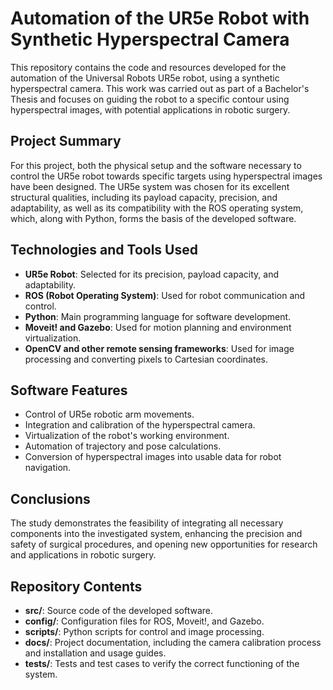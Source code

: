 # Automation of the UR5e Robot with Synthetic Hyperspectral Camera

This repository contains the code and resources developed for the automation of the Universal Robots UR5e robot, using a synthetic hyperspectral camera. This work was carried out as part of a Bachelor's Thesis and focuses on guiding the robot to a specific contour using hyperspectral images, with potential applications in robotic surgery.

## Project Summary

For this project, both the physical setup and the software necessary to control the UR5e robot towards specific targets using hyperspectral images have been designed. The UR5e system was chosen for its excellent structural qualities, including its payload capacity, precision, and adaptability, as well as its compatibility with the ROS operating system, which, along with Python, forms the basis of the developed software.

## Technologies and Tools Used

- **UR5e Robot**: Selected for its precision, payload capacity, and adaptability.
- **ROS (Robot Operating System)**: Used for robot communication and control.
- **Python**: Main programming language for software development.
- **Moveit! and Gazebo**: Used for motion planning and environment virtualization.
- **OpenCV and other remote sensing frameworks**: Used for image processing and converting pixels to Cartesian coordinates.

## Software Features

- Control of UR5e robotic arm movements.
- Integration and calibration of the hyperspectral camera.
- Virtualization of the robot's working environment.
- Automation of trajectory and pose calculations.
- Conversion of hyperspectral images into usable data for robot navigation.

## Conclusions

The study demonstrates the feasibility of integrating all necessary components into the investigated system, enhancing the precision and safety of surgical procedures, and opening new opportunities for research and applications in robotic surgery.

## Repository Contents

- **src/**: Source code of the developed software.
- **config/**: Configuration files for ROS, Moveit!, and Gazebo.
- **scripts/**: Python scripts for control and image processing.
- **docs/**: Project documentation, including the camera calibration process and installation and usage guides.
- **tests/**: Tests and test cases to verify the correct functioning of the system.
